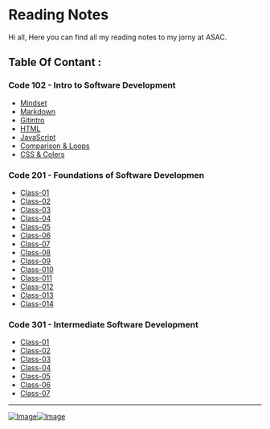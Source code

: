 # Reading Notes 

Hi all,
Here you can find all my reading notes to my jorny at ASAC.
 

## Table Of Contant :

### Code 102 - Intro to Software Development 

* [Mindset](https://reem-alqurm.github.io/ReadingNotes/Mindset)
* [Markdown](https://reem-alqurm.github.io/ReadingNotes/Markdown)
* [Gitintro](https://reem-alqurm.github.io/ReadingNotes/Gitintro)
* [HTML](https://reem-alqurm.github.io/ReadingNotes/html)
* [JavaScript](https://reem-alqurm.github.io/ReadingNotes/Javascript)
* [Comparison & Loops](https://reem-alqurm.github.io/ReadingNotes/Comparison&Loops)
* [CSS & Colers ](https://reem-alqurm.github.io/ReadingNotes/css&colors)

### Code 201 - Foundations of Software Developmen

* [Class-01](https://reem-alqurm.github.io/ReadingNotes/class-01)
* [Class-02](https://reem-alqurm.github.io/ReadingNotes/class-02)
* [Class-03](https://reem-alqurm.github.io/ReadingNotes/class-03)  
* [Class-04](https://reem-alqurm.github.io/ReadingNotes/class-04)
* [Class-05](https://reem-alqurm.github.io/ReadingNotes/class-05)
* [Class-06](https://reem-alqurm.github.io/ReadingNotes/class-06)
* [Class-07](https://reem-alqurm.github.io/ReadingNotes/class-07)
* [Class-08](https://reem-alqurm.github.io/ReadingNotes/class-08)
* [Class-09](https://reem-alqurm.github.io/ReadingNotes/class-09)
* [Class-010](https://reem-alqurm.github.io/ReadingNotes/class-010)
* [Class-011](https://reem-alqurm.github.io/ReadingNotes/class-011)
* [Class-012](https://reem-alqurm.github.io/ReadingNotes/class-012)
* [Class-013](https://reem-alqurm.github.io/ReadingNotes/class-013)
* [Class-014](https://reem-alqurm.github.io/ReadingNotes/class-014)

### Code 301 - Intermediate Software Development
* [Class-01](https://reem-alqurm.github.io/ReadingNotes/class-01-301)
* [Class-02](https://reem-alqurm.github.io/ReadingNotes/class-02-301)
* [Class-03](https://reem-alqurm.github.io/ReadingNotes/class-03-301)
* [Class-04](https://reem-alqurm.github.io/ReadingNotes/class-04-301)
* [Class-05](https://reem-alqurm.github.io/ReadingNotes/class-05-301)
* [Class-06](https://reem-alqurm.github.io/ReadingNotes/class-06-301)
* [Class-07](https://reem-alqurm.github.io/ReadingNotes/class-07-301)

*****************************************************************

[![Image](https://img.icons8.com/dotty/2x/linkedin.png)](https://jo.linkedin.com/in/reema-alqerm-a17320142/de)[![Image](https://sirmurphalot.github.io/css/icons/github.png)](https://github.com/ReemAlqurm) 